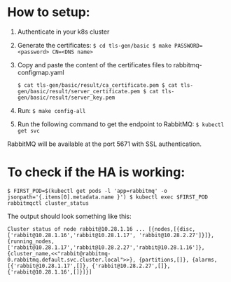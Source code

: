 # How to setup:

1. Authenticate in your k8s cluster

2. Generate the certificates:
	`$ cd tls-gen/basic
	$ make PASSWORD=<password> CN=<DNS name>`

3. Copy and paste the content of the certificates files to rabbitmq-configmap.yaml

	`$ cat tls-gen/basic/result/ca_certificate.pem
	$ cat tls-gen/basic/result/server_certificate.pem
	$ cat tls-gen/basic/result/server_key.pem`

4. Run:
	`$ make config-all`

5. Run the following command to get the endpoint to RabbitMQ:
	`$ kubectl get svc`

RabbitMQ will be available at the port 5671 with SSL authentication.

# To check if the HA is working:

`$ FIRST_POD=$(kubectl get pods -l 'app=rabbitmq' -o jsonpath='{.items[0].metadata.name }')
$ kubectl exec $FIRST_POD rabbitmqctl cluster_status`

The output should look something like this:

`Cluster status of node rabbit@10.28.1.16 ...
[{nodes,[{disc,['rabbit@10.28.1.16','rabbit@10.28.1.17',
                'rabbit@10.28.2.27']}]},
 {running_nodes,['rabbit@10.28.1.17','rabbit@10.28.2.27','rabbit@10.28.1.16']},
 {cluster_name,<<"rabbit@rabbitmq-0.rabbitmq.default.svc.cluster.local">>},
 {partitions,[]},
 {alarms,[{'rabbit@10.28.1.17',[]},
          {'rabbit@10.28.2.27',[]},
          {'rabbit@10.28.1.16',[]}]}]`


